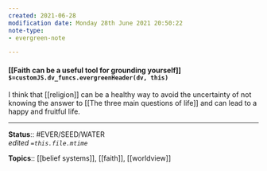 ```yaml
---
created: 2021-06-28
modification date: Monday 28th June 2021 20:50:22
note-type: 
- evergreen-note

---
```


#### [[Faith can be a useful tool for grounding yourself]] `$=customJS.dv_funcs.evergreenHeader(dv, this)`

I think that [[religion]] can be a healthy way to avoid the uncertainty of not knowing the answer to [[The three main questions of life]] and can lead to a happy and fruitful life.

---

**Status**:: #EVER/SEED/WATER  
*edited `=this.file.mtime`*

**Topics**:: [[belief systems]], [[faith]], [[worldview]] 
	
